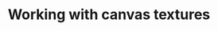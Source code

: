 ---
layout: single
title:  "Working with canvas textures"
sidebar:
  nav: "tutorials"
comments: true
---